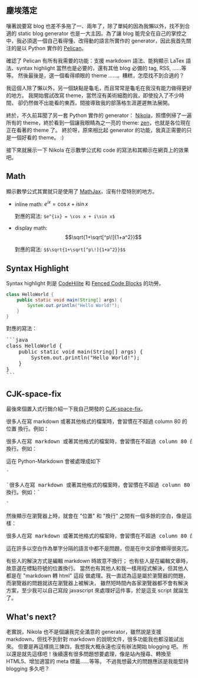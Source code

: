 <!--
.. title: 終於，新居落成
.. slug: finally-my-new-blog
.. date: 2014/01/29 21:05:42
.. tags: blog, nikola, mathjax
.. link:
.. description:
.. type: text
-->

## 塵埃落定

嚷著說要寫 blog 也差不多拖了一、兩年了，除了單純的因為我懶以外，找不到合適的
static blog generator 也是一大主因。為了讓 blog
能完全在自己的掌控之中，我必須選一個自己看得懂、改得動的語言所實作的
generator，因此我首先關注的是以 Python 實作的 [Pelican][]。

確認了 Pelican 有所有我需要的功能：支援 markdown 語法、能夠顯示 LaTex
語法、syntax highlight 當然也是必要的，還有其他 blog 必備的 tag, RSS, ……等等。
然後最後是，選一個看得順眼的 theme ……。糟糕，怎麼找不到合適的？

我這個人除了懶以外，另一個缺點是龜毛，而且常常是龜毛在我沒有能力做得更好的地方。
我開始嘗試改寫 theme，當然沒有美術細胞的我，即使投入了不少時間，
卻仍然做不出能看的東西，間接導致我的部落格生涯遲遲無法展開。

終於，不久前耳聞了另一套 Python 實作的 generator：
[Nikola][]，照慣例掃了一遍所有的 theme，終於看到一個讓我眼睛為之一亮的
theme: [zen][]，也就是各位現在正在看著的 theme 了。
終於呀，原來相比起 generator 的功能，我真正需要的只是一個好看的 theme。 :)

[Pelican]: http://blog.getpelican.com/
[Nikola]: http://getnikola.com/
[Zen]: http://www.damian.oquanta.info/posts/nikolas-zen-theme-finally-released.html

接下來就展示一下 Nikola 在示數學公式和 code 的寫法和其顯示在網頁上的效果吧。

## Math

顯示數學公式其實就只是使用了 [MathJax][]，沒有什麼特別的地方。

* inline math: $e^{ix} = \cos x + i\sin x$

    對應的寫法: `$e^{ix} = \cos x + i\sin x$`

* display math: $$\sqrt{1+\sqrt[^p\!]{1+a^2}}$$

    對應的寫法: `$$\sqrt{1+\sqrt[^p\!]{1+a^2}}$$`

## Syntax Highlight

Syntax highlight 則是 [CodeHilite][] 和 [Fenced Code Blocks][] 的功勞。

```java
class HelloWorld {
    public static void main(String[] args) {
        System.out.println("Hello World!");
    }
}
```

對應的寫法：

<pre>```java
class HelloWorld {
    public static void main(String[] args) {
        System.out.println("Hello World!");
    }
}
```</pre>

[MathJax]: http://www.mathjax.org/
[CodeHilite]: http://pythonhosted.org/Markdown/extensions/code_hilite.html
[Fenced Code Blocks]: http://pythonhosted.org/Markdown/extensions/fenced_code_blocks.html

## CJK-space-fix

最後來個置入式行銷介紹一下我自己開發的 [CJK-space-fix][]。

很多人在寫 markdown 或著其他格式的檔案時，會習慣在不超過 column 80 的位置
換行。例如：
<pre>
很多人在寫 markdown 或著其他格式的檔案時，會習慣在不超過 column 80 的位置
換行。例如：
</pre>

這在 Python-Markdown 會被處理成如下
<pre>
`<p>`很多人在寫 markdown 或著其他格式的檔案時，會習慣在不超過 column 80 的位置
換行。例如：`</p>`
</pre>

然後顯示在瀏覽器上時，就會在 "位置" 和 "換行" 之間有一個多餘的空白，像是這樣：
<pre>
很多人在寫 markdown 或著其他格式的檔案時，會習慣在不超過 column 80 的位置 換行。例如：
</pre>

這在許多以空白作為單字分隔的語言中都不是問題，但是在中文卻會顯得很突兀。

有些人的解決方式是編輯 markdown 時故意不換行；
也有些人是在編輯文章時，故意選在標點符號的位置換行。
當然也有其他人和我一樣用程式解決，但其他人都是在 "markdown 轉 html" 這段
做處理。我一直認為這是屬於瀏覽器的問題，而瀏覽器的問題就該在瀏覽器上被解決，
雖然短時間內各家瀏覽器都不會有解決方案，至少我可以自己寫段 javascript
來處理好這件事，於是這支 script 就誕生了。

[CJK-space-fix]: https://github.com/sayuan/CJK-space-fix/

## What's next?

老實說，Nikola 也不是個讓我完全滿意的 generator，雖然說是支援
markdown，但找不到針對 markdown 的說明文件，很多功能我也都沒能試出來。
但要是再這樣挑三揀四，我想我大概永遠也沒有辦法開始 blogging 吧。
所以還是就先這樣吧！後續還有很多問題想要處理，像是站內搜尋、轉換至 HTML5、增加適當的 meta 標籤……等等。
不過我想最大的問題應該是我能堅持 blogging 多久吧？
